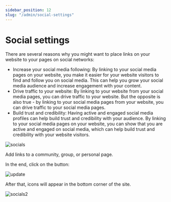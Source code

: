 ```yaml
---
sidebar_position: 12
slug: "/admin/social-settings"
---
```


# Social settings

There are several reasons why you might want to place links on your website to your pages on social networks:

- Increase your social media following: By linking to your social media pages on your website, you make it easier for your website visitors to find and follow you on social media. This can help you grow your social media audience and increase engagement with your content.
- Drive traffic to your website: By linking to your website from your social media pages, you can drive traffic to your website. But the opposite is also true - by linking to your social media pages from your website, you can drive traffic to your social media pages.
- Build trust and credibility: Having active and engaged social media profiles can help build trust and credibility with your audience. By linking to your social media pages on your website, you can show that you are active and engaged on social media, which can help build trust and credibility with your website visitors.

![socials](/img/socials.png)

Add links to a community, group, or personal page.

In the end, click on the button:

![update](/img/update.png)

After that, icons will appear in the bottom corner of the site.

![socials2](/img/socials2.png)

